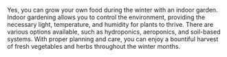 Yes, you can grow your own food during the winter with an indoor garden. Indoor gardening allows you to control the environment, providing the necessary light, temperature, and humidity for plants to thrive. There are various options available, such as hydroponics, aeroponics, and soil-based systems. With proper planning and care, you can enjoy a bountiful harvest of fresh vegetables and herbs throughout the winter months.